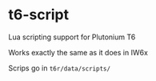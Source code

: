 # t6-script

Lua scripting support for Plutonium T6

Works exactly the same as it does in IW6x

Scrips go in `t6r/data/scripts/`

